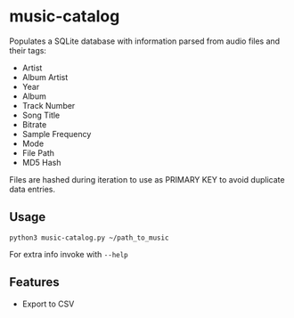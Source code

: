 # music-catalog
Populates a SQLite database with information parsed from audio files and their tags:

- Artist
- Album Artist
- Year
- Album
- Track Number
- Song Title
- Bitrate
- Sample Frequency
- Mode
- File Path
- MD5 Hash

Files are hashed during iteration to use as PRIMARY KEY to avoid duplicate data entries.

## Usage
~~~
python3 music-catalog.py ~/path_to_music
~~~
For extra info invoke with `--help`

## Features
- Export to CSV
